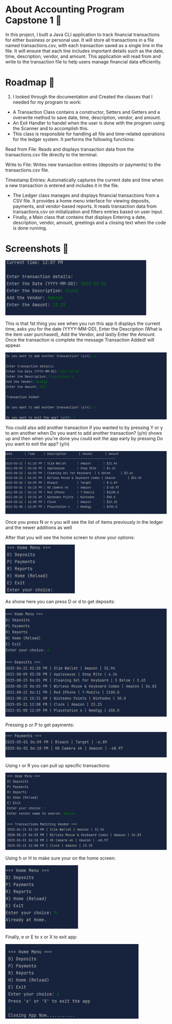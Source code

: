 # About Accounting Program Capstone 1 🧮
In this project, I built a Java CLI application to track financial transactions for either business or personal use.
It will store all transactions in a file named transactions.csv, with each transaction saved as a single line in the file. 
It will ensure that each line includes important details such as the date, time, description, vendor, and amount. 
This application will read from and write to the transaction file to help users manage financial data efficiently.

# Roadmap 🚧
1. I looked through the documentation and Created the classes that I needed for my program to work:
* A Transaction Class contains a constructor, Setters and Getters and a overwrite method to save date, time, description, vendor, and amount.
* An Exit Handler to handel when the user is done with the program using the Scanner and to accomplish this.
* This class is responsible for handling all file and time-related operations for the ledger system. It performs the following functions:

Read from File: Reads and displays transaction data from the transactions.csv file directly to the terminal.

Write to File: Writes new transaction entries (deposits or payments) to the transactions.csv file.

Timestamp Entries: Automatically captures the current date and time when a new transaction is entered and includes it in the file.

* The Ledger class manages and displays financial transactions from a CSV file. It provides a home menu interface for viewing deposits, payments, and vendor-based reports. It reads transaction data from transactions.csv on initialization and filters entries based on user input.
* Finally, a Main class that contains that displays Entering a date, description, vendor, amount, greetings and a closing text when the code is done running.

# Screenshots 📸
![StartScreen.png](Screenshots/StartScreen.png)

This is that 1st thing you see when you run this app it displays the current time, asks you for the date (YYYY-MM-DD), 
Enter the Description (What is the item user purchased), Add the Vendor, and lastly Enter the Amount. Once the transaction is complete the message Transaction Added! will appear.

![StartScreen2.png](Screenshots/StartScreen2.png)

You could also add another transaction if you wanted to by pressing Y or y to ann another when Do you want to add another transaction? (y/n) shows up and then when you're done you could exit the app early by pressing Do you want to exit the app? (y/n)

![Ledger Screen List.png](Screenshots/Ledger%20Screen%20List.png)

Once you press N or n you will see the list of items previously in the ledger and the newer additions as well

After that you will see the home screen to show your options:

![HomeScreen.png](Screenshots/HomeScreen.png)


As shone here you can press D or d to get deposits:

![Deposits .png](Screenshots/Deposits%20.png)

Pressing p or P to get payments:

![Payments.png](Screenshots/Payments.png)

Using r or R you can pull up specific transactions:

![Reports.png](Screenshots/Reports.png)

Using h or H to make sure your on the home screen:

![HomeReload.png](Screenshots/HomeReload.png)

Finally, e or E to x or X to exit app:

![Close.png](Screenshots/Close.png)
